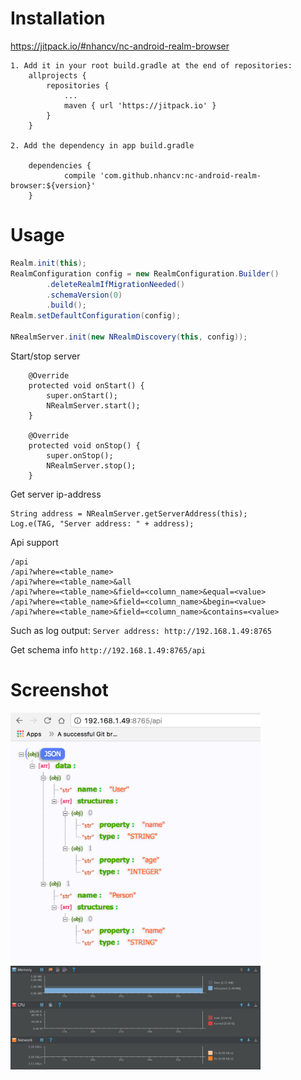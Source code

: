 # Installation
https://jitpack.io/#nhancv/nc-android-realm-browser
```
1. Add it in your root build.gradle at the end of repositories:
	allprojects {
		repositories {
			...
			maven { url 'https://jitpack.io' }
		}
	}

2. Add the dependency in app build.gradle

	dependencies {
	        compile 'com.github.nhancv:nc-android-realm-browser:${version}'
	}
```

# Usage
```java
Realm.init(this);
RealmConfiguration config = new RealmConfiguration.Builder()
        .deleteRealmIfMigrationNeeded()
        .schemaVersion(0)
        .build();
Realm.setDefaultConfiguration(config);

NRealmServer.init(new NRealmDiscovery(this, config));
```

Start/stop server
```
    @Override
    protected void onStart() {
        super.onStart();
        NRealmServer.start();
    }

    @Override
    protected void onStop() {
        super.onStop();
        NRealmServer.stop();
    }
```

Get server ip-address
```
String address = NRealmServer.getServerAddress(this);
Log.e(TAG, "Server address: " + address);
```
Api support
```
/api
/api?where=<table_name>
/api?where=<table_name>&all
/api?where=<table_name>&field=<column_name>&equal=<value>
/api?where=<table_name>&field=<column_name>&begin=<value>
/api?where=<table_name>&field=<column_name>&contains=<value>
```
Such as log output:
`Server address: http://192.168.1.49:8765`

Get schema info
`http://192.168.1.49:8765/api`

# Screenshot
<img src="screenshots/api.png" width="400" height="402">
<br>
<img src="screenshots/memory.png" width="400" height="166">
